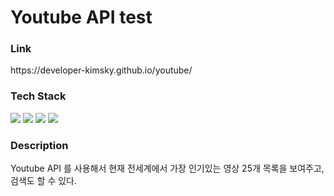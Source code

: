 <h1>Youtube API test</h1>
<h3>Link</h3>
<p>https://developer-kimsky.github.io/youtube/</p>

<h3>Tech Stack</h3>
<div style=="display:flex;">
  <img src="https://img.shields.io/badge/HTML5-E34F26?style=flat&logo=HTML5&logoColor=white"/>
  <img src="https://img.shields.io/badge/JavaScript-F7DF1E?style=flat&logo=JavaScript&logoColor=white"/>
  <img src="https://img.shields.io/badge/CSS3-1572B6?style=flat&logo=CSS3&logoColor=white"/>
  <img src="https://img.shields.io/badge/React-61DAFB?style=flat&logo=React&logoColor=white"/>
</div>

<h3>Description</h3>
<p>Youtube API 를 사용해서 현재 전세계에서 가장 인기있는 영상 25개 목록을 보여주고, 검색도 할 수 있다.</p>
